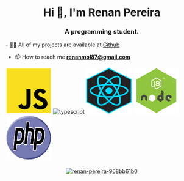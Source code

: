 <h1 align="center">Hi 👋, I'm Renan Pereira</h1>
<h3 align="center">A programming student.</h3>
- 👨‍💻 All of my projects are available at <a href="https://github.com/r3nanp"> Github</a>

- 📫 How to reach me **renanmol87@gmail.com**

<p align="left">
<img src="javascript.png" alt="javascript" width="120" height="120"/> <img src="typescript(1).jpg" alt="typescript" width="120" height="120"/>
<img src="react.jpg" alt="react" width="120" height="120"/>
<img src="node.png" alt="node" width="120" height="120" />
<img src="php.png" alt="php" width="120" height="120"/>
</p><p align="center">
<a href="https://linkedin.com/in/renan-pereira-968bb61b0" target="blank"><img align="center" src="https://cdn.jsdelivr.net/npm/simple-icons@3.0.1/icons/linkedin.svg" alt="renan-pereira-968bb61b0" height="20" width="20" /></a>
</p>

